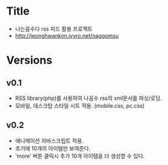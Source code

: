 Title
========
* 나는꼼수다 rss 피드 활용 프로젝트
* http://jeonghwankim.ivyro.net/naggomsu


Versions
==========
v0.1
----
* RSS library(php)를 사용하여 나꼼수 rss의 xml문서를 파싱/로딩.
* 모바일, 데스크탑 스타일 시트 적용. (mobile.css, pc.css)

v0.2
----
* 애니메이션 자바스크립트 적용.
* 초기에 10개의 아이템만 보여준다.
* 'more' 버튼 클릭시 추가 10개 아이템을 더 생성할 수 있다.
